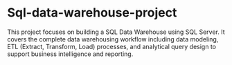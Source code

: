 # Sql-data-warehouse-project
This project focuses on building a SQL Data Warehouse using SQL Server. It covers the complete data warehousing workflow including data modeling, ETL (Extract, Transform, Load) processes, and analytical query design to support business intelligence and reporting.
